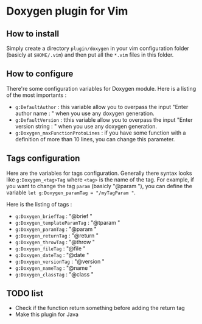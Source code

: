 # Doxygen plugin for Vim


## How to install

Simply create a directory `plugin/doxygen` in your vim configuration folder
(basicly at `$HOME/.vim`) and then put all the `*.vim` files in this folder.


## How to configure

There're some configuration variables for Doxygen module. Here is a listing
of the most importants :
- `g:DefaultAuthor` : this variable allow you to overpass the input
"Enter author name : " when you use any doxygen generation.
- `g:DefaultVersion` : tthis variable allow you to overpass the input
"Enter version string : " when you use any doxygen generation.
- `g:Doxygen_maxFunctionProtoLines` : if you have some function with
a definition of more than 10 lines, you can change this parameter.


## Tags configuration

Here are the variables for tags configuration. Generally there syntax looks
like `g:Doxygen_<tag>Tag` where `<tag>` is the name of the tag. For example,
if you want to change the tag `param` (basicly "@param "), you can define
the variable `let g:Doxygen_paramTag = "/myTagParam "`.

Here is the listing of tags :
- `g:Doxygen_briefTag` : "@brief "
- `g:Doxygen_templateParamTag` : "@tparam "
- `g:Doxygen_paramTag` : "@param "
- `g:Doxygen_returnTag` : "@return "
- `g:Doxygen_throwTag` : "@throw "
- `g:Doxygen_fileTag` : "@file "
- `g:Doxygen_dateTag` : "@date "
- `g:Doxygen_versionTag` : "@version "
- `g:Doxygen_nameTag` : "@name "
- `g:Doxygen_classTag` : "@class "


## TODO list

- Check if the function return something before adding the return tag
- Make this plugin for Java
